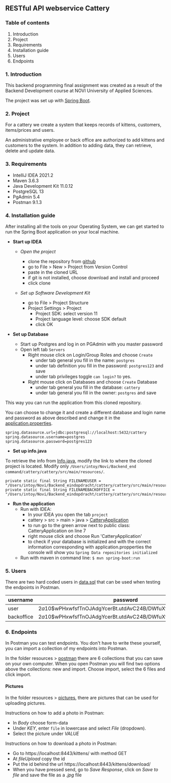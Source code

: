 ##  RESTful API webservice Cattery

### Table of contents
1. Introduction
2. Project 
3. Requirements
4. Installation guide
5. Users
6. Endpoints

### 1. Introduction

This backend programming final assignment was created as a result of the Backend Development course at NOVI University of Applied Sciences.

The project was set up with [Spring Boot](https://spring.io/projects/spring-boot). 

### 2. Project

For a cattery we create a system that keeps records of kittens, customers, items/prices and users.

An administrative employee or back office are authorized to add kittens and customers to the system. In addition to adding data, they can retrieve, delete and update data.

### 3. Requirements

- IntelliJ IDEA 2021.2
- Maven 3.6.3
- Java Development Kit 11.0.12
- PostgreSQL 13
- PgAdmin 5.4
- Postman 9.1.3

### 4. Installation guide

After installing all the tools on your Operating System, we can get started to run the Spring Boot application on your local machine.

* __Start up IDEA__
    * _Open the project_
        * clone the repository from [github](https://github.com/danielle076/cattery)
        * go to File > New > Project from Version Control
        * paste in the cloned URL
        * if git is not installed, choose download and install and proceed
        * click clone
        
    * _Set up Software Development Kit_
        * go to File > Project Structure
        * Project Settings > Project
            * Project SDK: select version 11
            * Project language level: choose SDK default 
            * click OK


* __Set up Database__
    * Start up Postgres and log in on PGAdmin with you master password
    * Open left tab `Servers`
        * Right mouse click on Login/Group Roles and choose `Create`
            * under tab general you fill in the name: `postgres`
            * under tab definition you fill in the password: `postgres123` and save
            * under tab privileges toggle `can login?` to yes.
        * Right mouse click on Databases and choose `Create` Database
            * under tab general you fill in the database: `cattery`
            * under tab general you fill in the owner: `postgres` and save

This way you can run the application from this cloned repository.

You can choose to change it and create a different database and login name and password as above described and change it in the [application.properties](src/main/resources/application.properties).

```properties
spring.datasource.url=jdbc:postgresql://localhost:5432/cattery
spring.datasource.username=postgres
spring.datasource.password=postgres123
```

* __Set up info.java__

To retrieve the info from [Info.java](src/main/java/nl/danielle/cattery/model/Info.java), modify the link to where the cloned project is located. Modify only `/Users/intoy/Novi/Backend_end command/cattery/cattery/src/main/resources/`.

```jshelllanguage
private static final String FILENAMEUSER = "/Users/intoy/Novi/Backend_eindopdracht/cattery/cattery/src/main/resources/user.json";
private static final String FILENAMEBACKOFFICE = "/Users/intoy/Novi/Backend_eindopdracht/cattery/cattery/src/main/resources/backoffice.json";
```

* __Run the application__
    * Run with IDEA:
        * In your IDEA you open the tab `project`
        * cattery > src > main > java > [CatteryApplication](src/main/java/nl/danielle/cattery/CatteryApplication.java)
        * to run go to the green arrow next to public class: CatteryApplication on line 7
        * right mouse click and choose Run 'CatteryApplication' 
        * to check if your database is initialized and with the correct information corresponding with application.propperties the console will show you `Spring Data repositories initialized` 
    * Run with maven in command line: `$ mvn spring-boot:run`

### 5. Users

There are two hard coded users in [data.sql](src/main/resources/data.sql) that can be used when testing the endpoints in Postman.

|username|password| 
|----|----|
|user|$2a$10$wPHxwfsfTnOJAdgYcerBt.utdAvC24B/DWfuXfzKBSDHO0etB1ica|
|backoffice|$2a$10$wPHxwfsfTnOJAdgYcerBt.utdAvC24B/DWfuXfzKBSDHO0etB1ica|

### 6. Endpoints

In Postman you can test endpoints. You don't have to write these yourself, you can import a collection of my endpoints into Postman.

In the folder resources > [postman](src/main/resources/postman) there are 6 collections that you can save on your own computer. When you open Postman you will find two options above the collections: new and import. Choose import, select the 6 files and click import.

#### Pictures

In the folder resources > [pictures](src/main/resources/pictures), there are pictures that can be used for uploading pictures.

Instructions on how to add a photo in Postman:
- In _Body_ choose form-data
- Under _KEY_, enter `file` in lowercase and select _File_ (dropdown).
- Select the picture under _VALUE_ 

Instructions on how to download a photo in Postman:
- Go to https://localhost:8443/kittens/ with method GET
- At _fileUpload_ copy the id
- Put the id behind the url https://localhost:8443/kittens/download/
- When you have pressed send, go to _Save Response_, click on _Save to file_ and save the file as a _.jpg_ file